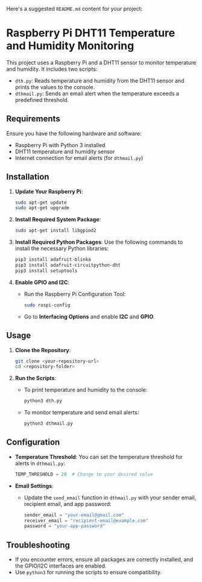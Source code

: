 Here's a suggested `README.md` content for your project:


# Raspberry Pi DHT11 Temperature and Humidity Monitoring

This project uses a Raspberry Pi and a DHT11 sensor to monitor temperature and humidity. It includes two scripts:
- `dth.py`: Reads temperature and humidity from the DHT11 sensor and prints the values to the console.
- `dthmail.py`: Sends an email alert when the temperature exceeds a predefined threshold.

## Requirements
Ensure you have the following hardware and software:
- Raspberry Pi with Python 3 installed
- DHT11 temperature and humidity sensor
- Internet connection for email alerts (for `dthmail.py`)

## Installation

1. **Update Your Raspberry Pi**:
   ```bash
   sudo apt-get update
   sudo apt-get upgrade
   ```

2. **Install Required System Package**:
   ```bash
   sudo apt-get install libgpiod2
   ```

3. **Install Required Python Packages**:
   Use the following commands to install the necessary Python libraries:
   ```bash
   pip3 install adafruit-blinka
   pip3 install adafruit-circuitpython-dht
   pip3 install setuptools
   ```

4. **Enable GPIO and I2C**:
   - Run the Raspberry Pi Configuration Tool:
     ```bash
     sudo raspi-config
     ```
   - Go to **Interfacing Options** and enable **I2C** and **GPIO**.

## Usage

1. **Clone the Repository**:
   ```bash
   git clone <your-repository-url>
   cd <repository-folder>
   ```

2. **Run the Scripts**:
   - To print temperature and humidity to the console:
     ```bash
     python3 dth.py
     ```
   - To monitor temperature and send email alerts:
     ```bash
     python3 dthmail.py
     ```

## Configuration

- **Temperature Threshold**: You can set the temperature threshold for alerts in `dthmail.py`:
  ```python
  TEMP_THRESHOLD = 28  # Change to your desired value
  ```

- **Email Settings**:
  - Update the `send_email` function in `dthmail.py` with your sender email, recipient email, and app password:
    ```python
    sender_email = "your-email@gmail.com"
    receiver_email = "recipient-email@example.com"
    password = "your-app-password"
    ```

## Troubleshooting

- If you encounter errors, ensure all packages are correctly installed, and the GPIO/I2C interfaces are enabled.
- Use `python3` for running the scripts to ensure compatibility.
